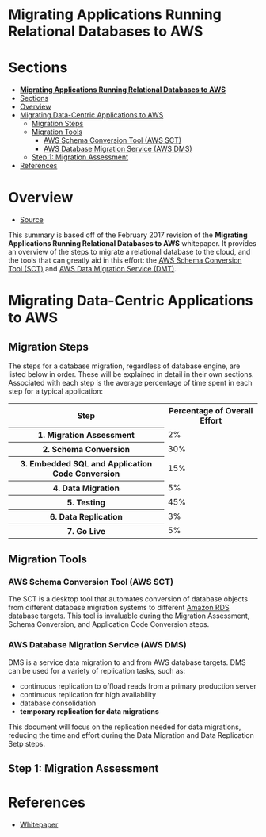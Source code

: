 # **Migrating Applications Running Relational Databases to AWS**

# Sections
- [**Migrating Applications Running Relational Databases to AWS**](#migrating-applications-running-relational-databases-to-aws)
- [Sections](#sections)
- [Overview](#overview)
- [Migrating Data-Centric Applications to AWS](#migrating-data-centric-applications-to-aws)
  - [Migration Steps](#migration-steps)
  - [Migration Tools](#migration-tools)
    - [AWS Schema Conversion Tool (AWS SCT)](#aws-schema-conversion-tool-aws-sct)
    - [AWS Database Migration Service (AWS DMS)](#aws-database-migration-service-aws-dms)
  - [Step 1: Migration Assessment](#step-1-migration-assessment)
- [References](#references)

# Overview
- [Source](https://d1.awsstatic.com/whitepapers/Migration/migrating-applications-to-aws.pdf)

This summary is based off of the February 2017 revision of the **Migrating Applications Running Relational Databases to AWS** whitepaper. It provides an overview of the steps to migrate a relational database to the cloud, and the tools that can greatly aid in this effort: the [AWS Schema Conversion Tool (SCT)](https://aws.amazon.com/dms/schema-conversion-tool/) and [AWS Data Migration Service (DMT)](https://aws.amazon.com/dms).

# Migrating Data-Centric Applications to AWS

## Migration Steps
The steps for a database migration, regardless of database engine, are listed below in order. These will be explained in detail in their own sections. Associated with each step is the average percentage of time spent in each step for a typical application:

<html>
<table align="center">
    <tr>
        <th>Step</th>
        <th>Percentage of Overall Effort</th>
    </tr>
    <tr>
        <th>1. Migration Assessment</th>
        <td>2%</td>
    </tr>
    <tr>
        <th>2. Schema Conversion</th>
        <td>30%</td>
    </tr>
    <tr>
        <th>3. Embedded SQL and Application Code Conversion</th>
        <td>15%</td>
    </tr>
    <tr>
        <th>4. Data Migration</th>
        <td>5%</td>
    </tr>
    <tr>
        <th>5. Testing</th>
        <td>45%</td>
    </tr>
    <tr>
        <th>6. Data Replication</th>
        <td>3%</td>
    </tr>
    <tr>
        <th>7. Go Live</th>
        <td>5%</td>
    </tr>
</table>
</html>

## Migration Tools
### AWS Schema Conversion Tool (AWS SCT)
The SCT is a desktop tool that automates conversion of database objects from different database migration systems to different [Amazon RDS](https://aws.amazon.com/rds/) database targets. This tool is invaluable during the Migration Assessment, Schema Conversion, and Application Code Conversion steps.

### AWS Database Migration Service (AWS DMS)
DMS is a service data migration to and from AWS database targets. DMS can be used for a variety of replication tasks, such as:
- continuous replication to offload reads from a primary production server
- continuous replication for high availability
- database consolidation
- **temporary replication for data migrations**

This document will focus on the replication needed for data migrations, reducing the time and effort during the Data Migration and Data Replication Setp steps.

## Step 1: Migration Assessment

# References
- [Whitepaper](https://d1.awsstatic.com/whitepapers/Migration/migrating-applications-to-aws.pdf)
